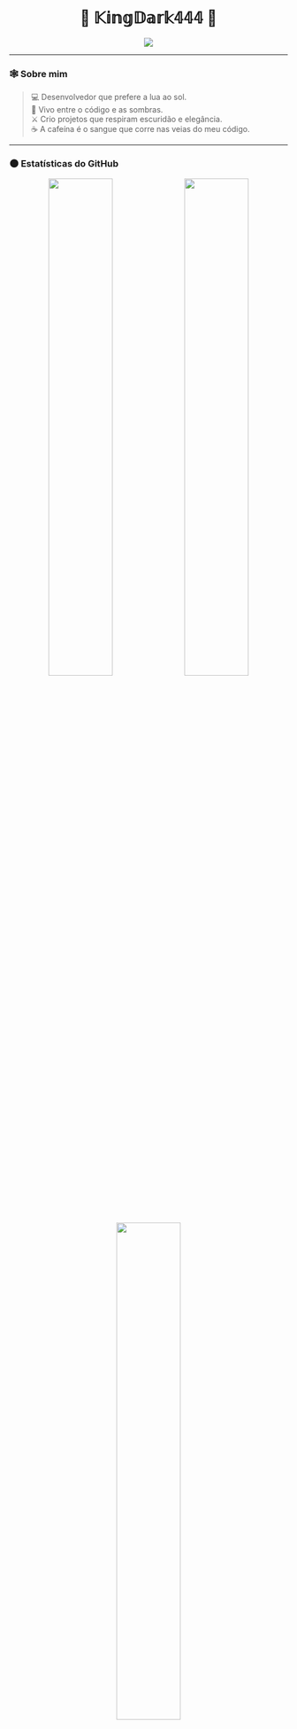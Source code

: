 <h1 align="center">
  🦇 𝕂𝕚𝕟𝕘𝔻𝕒𝕣𝕜𝟜𝟜𝟜 🦇  
</h1>

<p align="center">
  <img src="https://readme-typing-svg.herokuapp.com?font=Fira+Code&size=22&duration=3000&pause=1000&color=8A2BE2&center=true&vCenter=true&width=500&lines=💀+Bem-vindo+ao+meu+reino+sombrio...;🦇+Codando+na+noite,+voando+com+os+morcegos...;⚙️+Transformando+caos+em+código.">
</p>

---

### 🕸️ **Sobre mim**
> 💻 Desenvolvedor que prefere a lua ao sol.  
> 🦇 Vivo entre o código e as sombras.  
> ⚔️ Crio projetos que respiram escuridão e elegância.  
> ☕ A cafeína é o sangue que corre nas veias do meu código.  

---

### 🌑 **Estatísticas do GitHub**

<p align="center">
  <img width="48%" src="https://github-readme-stats.vercel.app/api?username=KingDark444&show_icons=true&theme=tokyonight&hide_border=true&title_color=8A2BE2&icon_color=8A2BE2" />
  <img width="48%" src="https://github-readme-streak-stats.herokuapp.com/?user=KingDark444&theme=tokyonight&hide_border=true&ring=8A2BE2&fire=8A2BE2&currStreakLabel=8A2BE2" />
</p>

<p align="center">
  <img width="48%" src="https://github-readme-stats.vercel.app/api/top-langs/?username=KingDark444&layout=compact&theme=tokyonight&hide_border=true&title_color=8A2BE2" />
</p>

---

### 🦇 **Redes Sombras**
<p align="center">
  <a href="https://github.com/KingDark444"><img src="https://img.shields.io/badge/GitHub-000?style=for-the-badge&logo=github&logoColor=white"/></a>
  <a href="https://instagram.com/gudsk.v"><img src="https://img.shields.io/badge/Instagram-8A2BE2?style=for-the-badge&logo=instagram&logoColor=white"/></a>
  <a href="https://wa.me/557592262189"><img src="https://img.shields.io/badge/WhatsApp-111111?style=for-the-badge&logo=whatsapp&logoColor=25D366"/></a>
</p>

---

### 🩸 **Vibes Noturnas**
<p align="center">
  <img src="https://i.gifer.com/7UkO.gif" width="200">
  <img src="https://i.gifer.com/76yo.gif" width="200">
  <img src="https://i.gifer.com/origin/7c/7c43a88f9b3f6d0d0a3b82a5a40b8146_w200.gif" width="200">
</p>

---

<p align="center">
  <img src="https://komarev.com/ghpvc/?username=KingDark444&color=8A2BE2&style=for-the-badge&label=👁‍🗨+Visitantes" />
</p>

---

<p align="center">
  <img src="https://github.com/KingDark444/KingDark444/blob/main/morcegos.gif" width="100%">
</p>
